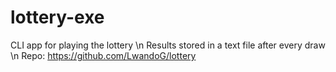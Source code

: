 # lottery-exe
CLI app for playing the lottery \n
Results stored in a text file after every draw \n
Repo: https://github.com/LwandoG/lottery
